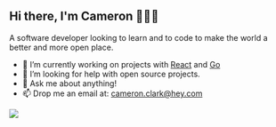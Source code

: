 ## Hi there, I'm Cameron 👋👨‍💻

A software developer looking to learn and to code to make the world a better and more open place.

- 🌱 I’m currently working on projects with [React](https://reactjs.org/) and [Go](https://github.com)
- 🤔 I’m looking for help with open source projects.
- 💬 Ask me about anything!
- 📫 Drop me an email at: cameron.clark@hey.com

<p align="left" >
  <a href="https://github.com/anuraghazra/github-readme-stats"> 
<img  src="https://github-readme-stats.vercel.app/api?username=camc314&&show_icons=true&theme=dark&hide=stars&count_private=true&title_color=000000&bg_color=ffffff&text_color=565656&icon_color=0688ff"/>
  </a>
  </p>

